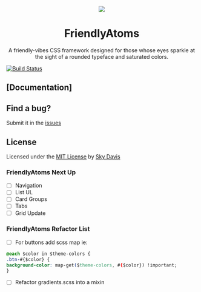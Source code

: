 <p align="center"><img src="http://res.cloudinary.com/skydavis/image/upload/v1510628919/FriendlyAtomsLogo_small_azrv73.svg"/></p>
<h1 align="center"> FriendlyAtoms</h1>
<p align="center"> A friendly-vibes CSS framework designed for those whose eyes sparkle at the sight of a rounded typeface and saturated colors.</p>

[![Build Status](https://travis-ci.org/skydavis/friendly-atoms.svg?branch=master)](https://travis-ci.org/skydavis/friendly-atoms)

## [Documentation]

## Find a bug?

Submit it in the [issues](https://github.com/skydavis/friendly-atoms/issues)

## License

Licensed under the [MIT License](https://skydavis.github.io/license) by [Sky Davis](http://mynameisskydavis.com)

### FriendlyAtoms Next Up

- [ ] Navigation
- [ ] List UL
- [ ] Card Groups
- [ ] Tabs
- [ ] Grid Update

### FriendlyAtoms Refactor List

- [ ] For buttons add scss map ie:
```css
@each $color in $theme-colors {
.btn-#{$color} {
background-color: map-get($theme-colors, #{$color}) !important;
}
```
- [ ] Refactor gradients.scss into a mixin